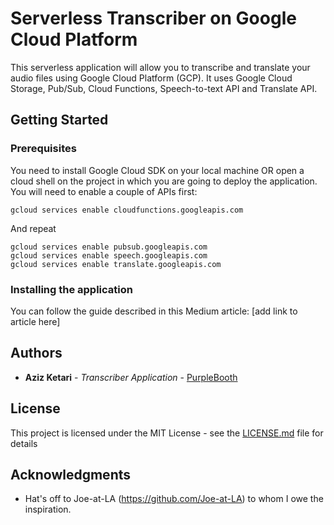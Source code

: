 # Serverless Transcriber on Google Cloud Platform

This serverless application will allow you to transcribe and translate your audio files using Google Cloud Platform (GCP). It uses Google Cloud Storage, Pub/Sub, Cloud Functions, Speech-to-text API and Translate API.

## Getting Started

### Prerequisites

You need to install Google Cloud SDK on your local machine OR open a cloud shell on the project in which you are going to deploy the application. You will need to enable a couple of APIs first:

```
gcloud services enable cloudfunctions.googleapis.com 
```
And repeat
```
gcloud services enable pubsub.googleapis.com
gcloud services enable speech.googleapis.com
gcloud services enable translate.googleapis.com
```

### Installing the application

You can follow the guide described in this Medium article:
[add link to article here]

## Authors

* **Aziz Ketari** - *Transcriber Application* - [PurpleBooth](https://github.com/aziz-ketari/google-cloud-apps)

## License

This project is licensed under the MIT License - see the [LICENSE.md](LICENSE.md) file for details

## Acknowledgments

* Hat's off to Joe-at-LA (https://github.com/Joe-at-LA) to whom I owe the inspiration. 
